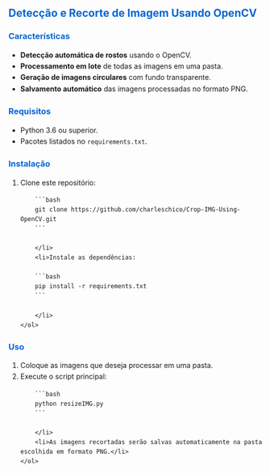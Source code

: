 <h2 align="left" style="color: #0366d6;">Detecção e Recorte de Imagem Usando OpenCV</h2>

<div style="margin-top: 20px;">
    <h3 align="left" style="color: #0366d6;">Características</h3>
    <ul style="line-height: 1.6;">
        <li><strong>Detecção automática de rostos</strong> usando o OpenCV.</li>
        <li><strong>Processamento em lote</strong> de todas as imagens em uma pasta.</li>
        <li><strong>Geração de imagens circulares</strong> com fundo transparente.</li>
        <li><strong>Salvamento automático</strong> das imagens processadas no formato PNG.</li>
    </ul>
</div>

<div style="margin-top: 20px;">
    <h3 align="left" style="color: #0366d6;">Requisitos</h3>
    <ul style="line-height: 1.6;">
        <li>Python 3.6 ou superior.</li>
        <li>Pacotes listados no <code>requirements.txt</code>.</li>
    </ul>
</div>

<div style="margin-top: 20px;">
    <h3 align="left" style="color: #0366d6;">Instalação</h3>
    <ol style="line-height: 1.6;">
        <li>Clone este repositório:

        ```bash
        git clone https://github.com/charleschico/Crop-IMG-Using-OpenCV.git
        ```

        </li>
        <li>Instale as dependências:

        ```bash
        pip install -r requirements.txt
        ```
        
        </li>
    </ol>
</div>

<div style="margin-top: 20px;">
    <h3 align="left" style="color: #0366d6;">Uso</h3>
    <ol style="line-height: 1.6;">
        <li>Coloque as imagens que deseja processar em uma pasta.</li>
        <li>Execute o script principal:

        ```bash
        python resizeIMG.py
        ```

        </li>
        <li>As imagens recortadas serão salvas automaticamente na pasta escolhida em formato PNG.</li>
    </ol>
</div>
